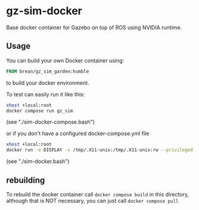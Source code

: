 # gz-sim-docker
Base docker container for Gazebo on top of ROS using NVIDIA runtime.

## Usage
You can build your own Docker container using:
```Dockerfile
FROM brean/gz_sim_garden:humble
```
to build your docker environment.

To test can easily run it like this:
```bash
xhost +local:root
docker compose run gz_sim
```
(see "./sim-docker-compose.bash")

or if you don't have a configured docker-compose.yml file
```bash
xhost +local:root
docker run -e DISPLAY -v /tmp/.X11-unix:/tmp/.X11-unix:rw --privileged brean/gz_sim_garden:humble
```
(see "./sim-docker.bash")

## rebuilding
To rebuild the docker container call `docker compose build` in this directory, 
although that is NOT necessary, you can just call `docker compose pull`